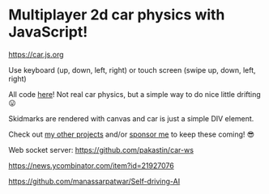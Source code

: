 # Multiplayer 2d car physics with JavaScript!

https://car.js.org

Use keyboard (up, down, left, right) or touch screen (swipe up, down, left, right)

All code [here](https://github.com/pakastin/car/blob/master/car.js)! Not real car physics, but a simple way to do nice little drifting 😛

Skidmarks are rendered with canvas and car is just a simple DIV element.

Check out [my other projects](https://github.com/pakastin) and/or [sponsor me](https://github.com/sponsors/pakastin) to keep these coming! 😎

Web socket server: https://github.com/pakastin/car-ws

https://news.ycombinator.com/item?id=21927076

https://github.com/manassarpatwar/Self-driving-AI
